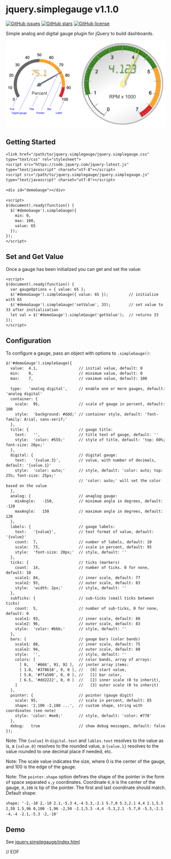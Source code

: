 # jquery.simplegauge v1.1.0

[![GitHub issues](https://img.shields.io/github/issues/peterthoeny/jquery.simplegauge)](https://github.com/peterthoeny/jquery.simplegauge/issues)
[![GitHub stars](https://img.shields.io/github/stars/peterthoeny/jquery.simplegauge)](https://github.com/peterthoeny/jquery.simplegauge/stargazers)
[![GitHub license](https://img.shields.io/github/license/peterthoeny/jquery.simplegauge)](https://github.com/peterthoeny/jquery.simplegauge/blob/master/LICENSE)

Simple analog and digital gauge plugin for jQuery to build dashboards.

![Sample screenshot](screenshot.png)

## Getting Started

```
<link href="/path/to/jquery.simplegauge/jquery.simplegauge.css" type="text/css" rel="stylesheet">
<script src="https://code.jquery.com/jquery-latest.js" type="text/javascript" charset="utf-8"></script>
<script src="/path/to/jquery.simplegauge/jquery.simplegauge.js" type="text/javascript" charset="utf-8"></script>

<div id="demoGauge"></div>

<script>
$(document).ready(function() {
  $('#demoGauge').simpleGauge({
    min: 0,
    max: 100,
    value: 65
  });
});
</script>
```

## Set and Get Value

Once a gauge has been initialized you can get and set the value:

```
<script>
$(document).ready(function() {
  var gaugeOptions = { value: 65 };
  $('#demoGauge').simpleGauge({ value: 65 });         // initialize with 65
  $('#demoGauge').simpleGauge('setValue', 33);        // set value to 33 after initialization
  let val = $('#demoGauge').simpleGauge('getValue');  // returns 33
});
</script>
```

## Configuration

To configure a gauge, pass an object with options to `.simpleGauge()`:

```
$('#demoGauge').simpleGauge({
  value:  4.1,                  // initial value, default: 0
  min:    0,                    // minimum value, default: 0
  max:    7,                    // vaximum value, default: 100

  type:   'analog digital',     // enable one or more gauges, default: 'analog digital'
  container: {
    scale:  95,                 // scale of gauge in percent, default: 100
    style:  'background: #ddd;' // container style, default: 'font-family: Arial, sans-serif;'
  },
  title: {                      // gauge title:
    text:   '',                 // title text of gauge, default: ''
    style:  'color: #555;'      // style of title, default: 'top: 60%; font-size: 26px;'
  },
  digital: {                    // digital gauge:
    text:   '{value.3}',        // value, with number of decimals, default: '{value.1}'
    style:  'color: auto;'      // style, default: 'color: auto; top: 25%; font-size: 25px;'
                                // 'color: auto;' will set the color based on the value
  },
  analog: {                     // anaglog gauge:
    minAngle:   -150,           // minimum angle in degrees, default: -120
    maxAngle:   150             // maximum angle in degrees, default: 120
  },
  labels: {                     // gauge labels:
    text:   '{value}',          // text format of value, default: '{value}'
    count:  7,                  // number of labels, default: 10
    scale:  73,                 // scale in percent, default: 95
    style:  'font-size: 20px;'  // style, default: ''
  },
  ticks: {                      // ticks (markers)
    count:  14,                 // number of ticks. 0 for none, default: 10
    scale1: 84,                 // inner scale, default: 77
    scale2: 93,                 // outer scale, default: 83
    style:  'width: 2px;'       // style, default: ''
  },
  subTicks: {                   // sub-ticks (small ticks between ticks)
    count:  5,                  // number of sub-ticks, 0 for none, default: 0
    scale1: 93,                 // inner scale, default: 80
    scale2: 96,                 // outer scale, default: 83
    style:  'color: #bbb;'      // style, default: ''
  },
  bars: {                       // gauge bars (color bands)
    scale1: 88,                 // inner scale, default: 75
    scale2: 94,                 // outer scale, default: 80
    style:  '',                 // style, default: ''
    colors: [                   // color bands, array of arrays:
      [ 0,   '#666', 91, 92 ],  // innter array items:
      [ 1.0, '#378618', 0, 0 ], //   [0] start value,
      [ 5.0, '#ffa500', 0, 0 ], //   [1] bar color,
      [ 6.5, '#dd2222', 0, 0 ]  //   [2] inner scale (0 to inherit),
    ]                           //   [3] outer scale (0 to inherit)
  },
  pointer: {                    // pointer (gauge digit)
    scale: 95,                  // scale in percent, default: 85
    shape: '2,100 -2,100 ...',  // custom shape, string with coordinates (see note)
    style: 'color: #ee0;'       // style, default: 'color: #778'
  },
  debug:   true                 // show debug messages, default: false
});
```

Note: The `{value}` in `digital.text` and `lables.text` resolves to the value as is, a `{value.0}` resolves to the rounded value, a `{value.1}` resolves to the value rounded to one decimal place if needed, etc.

Note: The scale value indicates the size, where 0 is the center of the gauge, and 100 is the edge of the gauge.

Note: The `pointer.shape` option defines the shape of the pointer in the form of space separated `x,y` coordinates. Coordinate `0,0` is the center of the gauge, `0,100` is tip of the pointer. The first and last coordinate should match. Default shape:

`shape: '-2,-10 2,-10 2.1,-5.3 4,-4 5.3,-2.1 5.7,0 5.3,2.1 4,4 2.1,5.3 2,50 1.5,96 0,100 -1,96 -2,50 -2.1,5.3 -4,4 -5.3,2.1 -5.7,0 -5.3,-2.1 -4,-4 -2.1,-5.3 -2,-10'`

## Demo

See [jquery.simplegauge/index.html](https://peterthoeny.github.io/jquery.simplegauge/index.html)

// EOF
